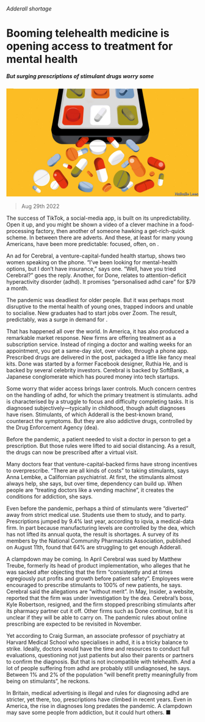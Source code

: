 ###### Adderall shortage

# Booming telehealth medicine is opening access to treatment for mental health 

##### But surging prescriptions of stimulant drugs worry some 

![image](images/20220903_USD001.jpg) 

> Aug 29th 2022 

The success of TikTok, a social-media app, is built on its unpredictability. Open it up, and you might be shown a video of a clever machine in a food-processing factory, then another of someone hawking a get-rich-quick scheme. In between there are adverts. And these, at least for many young Americans, have been more predictable: focused, often, on . 

An ad for Cerebral, a venture-capital-funded health startup, shows two women speaking on the phone. “I’ve been looking for mental-health options, but I don’t have insurance,” says one. “Well, have you tried Cerebral?” goes the reply. Another, for Done, relates to attention-deficit hyperactivity disorder (adhd). It promises “personalised adhd care” for $79 a month.

The pandemic was deadliest for older people. But it was perhaps most disruptive to the mental health of young ones, trapped indoors and unable to socialise. New graduates had to start jobs over Zoom. The result, predictably, was a surge in demand for . 

That has happened all over the world. In America, it has also produced a remarkable market response. New firms are offering treatment as a subscription service. Instead of ringing a doctor and waiting weeks for an appointment, you get a same-day slot, over video, through a phone app. Prescribed drugs are delivered in the post, packaged a little like fancy meal kits. Done was started by a former Facebook designer, Ruthia He, and is backed by several celebrity investors. Cerebral is backed by SoftBank, a Japanese conglomerate which has poured money into tech startups. 

Some worry that wider access brings laxer controls. Much concern centres on the handling of adhd, for which the primary treatment is stimulants. adhd is characterised by a struggle to focus and difficulty completing tasks. It is diagnosed subjectively—typically in childhood, though adult diagnoses have risen. Stimulants, of which Adderall is the best-known brand, counteract the symptoms. But they are also addictive drugs, controlled by the Drug Enforcement Agency (dea). 

Before the pandemic, a patient needed to visit a doctor in person to get a prescription. But those rules were lifted to aid social distancing. As a result, the drugs can now be prescribed after a virtual visit.

Many doctors fear that venture-capital-backed firms have strong incentives to overprescribe. “There are all kinds of costs” to taking stimulants, says Anna Lembke, a Californian psychiatrist. At first, the stimulants almost always help, she says, but over time, dependency can build up. When people are “treating doctors like a vending machine”, it creates the conditions for addiction, she says.

Even before the pandemic, perhaps a third of stimulants were “diverted” away from strict medical use. Students use them to study, and to party. Prescriptions jumped by 9.4% last year, according to iqvia, a medical-data firm. In part because manufacturing levels are controlled by the dea, which has not lifted its annual quota, the result is shortages. A survey of its members by the National Community Pharmacists Association, published on August 11th, found that 64% are struggling to get enough Adderall. 

A clampdown may be coming. In April Cerebral was sued by Matthew Treube, formerly its head of product implementation, who alleges that he was sacked after objecting that the firm “consistently and at times egregiously put profits and growth before patient safety”. Employees were encouraged to prescribe stimulants to 100% of new patients, he says. Cerebral said the allegations are “without merit”. In May, Insider, a website, reported that the firm was under investigation by the dea. Cerebral’s boss, Kyle Robertson, resigned, and the firm stopped prescribing stimulants after its pharmacy partner cut it off. Other firms such as Done continue, but it is unclear if they will be able to carry on. The pandemic rules about online prescribing are expected to be revisited in November.

Yet according to Craig Surman, an associate professor of psychiatry at Harvard Medical School who specialises in adhd, it is a tricky balance to strike. Ideally, doctors would have the time and resources to conduct full evaluations, questioning not just patients but also their parents or partners to confirm the diagnosis. But that is not incompatible with telehealth. And a lot of people suffering from adhd are probably still undiagnosed, he says. Between 1% and 2% of the population “will benefit pretty meaningfully from being on stimulants”, he reckons. 

In Britain, medical advertising is illegal and rules for diagnosing adhd are stricter, yet there, too, prescriptions have climbed in recent years. Even in America, the rise in diagnoses long predates the pandemic. A clampdown may save some people from addiction, but it could hurt others. ■



